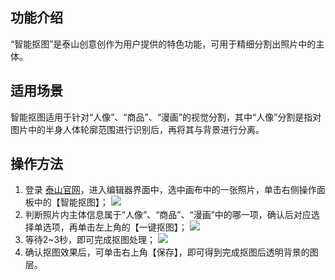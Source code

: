 ## 功能介绍
“智能抠图”是泰山创意创作为用户提供的特色功能，可用于精细分割出照片中的主体。

## 适用场景
智能抠图适用于针对“人像”、“商品”、“漫画”的视觉分割，其中“人像”分割是指对图片中的半身人体轮廓范围进行识别后，再将其与背景进行分离。

## 操作方法
1. 登录 [泰山官网](https://taishan.qq.com/)，进入编辑器界面中，选中画布中的一张照片，单击右侧操作面板中的【智能抠图】；
![](https://main.qcloudimg.com/raw/ca29910e16f56afaca7a17fb26df43f7.jpg)
2. 判断照片内主体信息属于“人像”、“商品”、“漫画”中的哪一项，确认后对应选择单选项，再单击左上角的【一键抠图】；
![](https://main.qcloudimg.com/raw/52ec30643539eeb48e7d0be2f3d8aa18.jpg)
3. 等待2~3秒，即可完成抠图处理；
![](https://main.qcloudimg.com/raw/dbd67e1ee7bfc06342578ed281809441.png)
4. 确认抠图效果后，可单击右上角【保存】，即可得到完成抠图后透明背景的图层。
